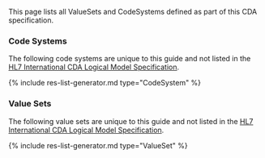 
This page lists all ValueSets and CodeSystems defined as part of this CDA specification. 

### Code Systems

The following code systems are unique to this guide and not listed in the [HL7 International CDA Logical Model Specification](https://hl7.org/cda/stds/core/2.0.0-sd-snapshot1/).

{% include res-list-generator.md type="CodeSystem" %}

### Value Sets

The following value sets are unique to this guide and not listed in the [HL7 International CDA Logical Model Specification](https://hl7.org/cda/stds/core/2.0.0-sd-snapshot1/).

{% include res-list-generator.md type="ValueSet" %}
